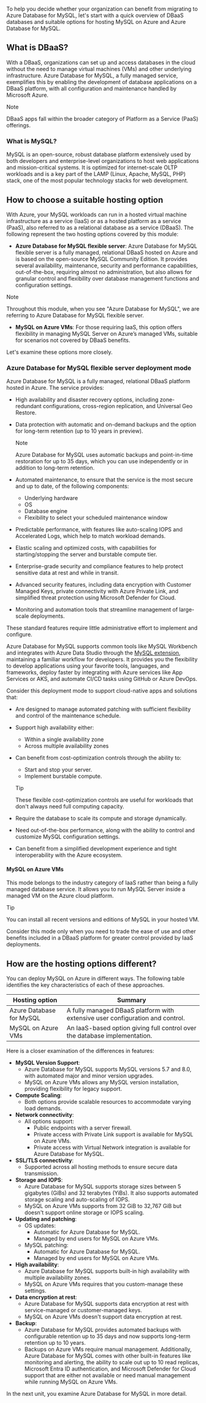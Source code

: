 To help you decide whether your organization can benefit from migrating to Azure Database for MySQL, let's start with a quick overview of DBaaS databases and suitable options for hosting MySQL on Azure and Azure Database for MySQL.

## What is DBaaS?

With a DBaaS, organizations can set up and access databases in the cloud without the need to manage virtual machines (VMs) and other underlying infrastructure. Azure Database for MySQL, a fully managed service, exemplifies this by enabling the development of database applications on a DBaaS platform, with all configuration and maintenance handled by Microsoft Azure.

> [!NOTE]
> DBaaS apps fall within the broader category of Platform as a Service (PaaS) offerings.

### What is MySQL?

MySQL is an open-source, robust database platform extensively used by both developers and enterprise-level organizations to host web applications and mission-critical systems. It is optimized for internet-scale OLTP workloads and is a key part of the LAMP (Linux, Apache, MySQL, PHP) stack, one of the most popular technology stacks for web development.

## How to choose a suitable hosting option

With Azure, your MySQL workloads can run in a hosted virtual machine infrastructure as a service (IaaS) or as a hosted platform as a service (PaaS), also referred to as a relational database as a service (DBaaS). The following represent the two hosting options covered by this module:

- **Azure Database for MySQL flexible server**: Azure Database for MySQL flexible server is a fully managed, relational DBaaS hosted on Azure and is based on the open-source MySQL Community Edition. It provides several availability, maintenance, security and performance capabilities, out-of-the-box, requiring almost no administration, but also allows for granular control and flexibility over database management functions and configuration settings.

> [!NOTE]
> Throughout this module, when you see "Azure Database for MySQL", we are referring to Azure Database for MySQL flexible server.

- **MySQL on Azure VMs**: For those requiring IaaS, this option offers flexibility in managing MySQL Server on Azure’s managed VMs, suitable for scenarios not covered by DBaaS benefits.

Let's examine these options more closely.

### Azure Database for MySQL flexible server deployment mode

Azure Database for MySQL is a fully managed, relational DBaaS platform hosted in Azure. The service provides:

- High availability and disaster recovery options, including zone-redundant configurations, cross-region replication, and Universal Geo Restore.
- Data protection with automatic and on-demand backups and the option for long-term retention (up to 10 years in preview).

   > [!NOTE]
   > Azure Database for MySQL uses automatic backups and point-in-time restoration for up to 35 days, which you can use independently or in addition to long-term retention.

- Automated maintenance, to ensure that the service is the most secure and up to date, of the following components:

  - Underlying hardware
  - OS
  - Database engine
  - Flexibility to select your scheduled maintenance window

- Predictable performance, with features like auto-scaling IOPS and Accelerated Logs, which help to match workload demands.
- Elastic scaling and optimized costs, with capabilities for starting/stopping the server and burstable compute tier.
- Enterprise-grade security and compliance features to help protect sensitive data at rest and while in transit.
- Advanced security features, including data encryption with Customer Managed Keys, private connectivity with Azure Private Link, and simplified threat protection using Microsoft Defender for Cloud.
- Monitoring and automation tools that streamline management of large-scale deployments.

These standard features require little administrative effort to implement and configure.

Azure Database for MySQL supports common tools like MySQL Workbench and integrates with Azure Data Studio through the [MySQL extension](https://learn.microsoft.com/azure-data-studio/extensions/mysql-extension), maintaining a familiar workflow for developers. It provides you the flexibility to develop applications using your favorite tools, languages, and frameworks, deploy faster by integrating with Azure services like App Services or AKS, and automate CI/CD tasks using GitHub or Azure DevOps.

Consider this deployment mode to support cloud-native apps and solutions that:

- Are designed to manage automated patching with sufficient flexibility and control of the maintenance schedule.

- Support high availability either:
  - Within a single availability zone
  - Across multiple availability zones

- Can benefit from cost-optimization controls through the ability to:
  - Start and stop your server.
  - Implement burstable compute.

   > [!TIP]
   > These flexible cost-optimization controls are useful for workloads that don't always need full computing capacity.

- Require the database to scale its compute and storage dynamically.

- Need out-of-the-box performance, along with the ability to control and customize MySQL configuration settings.

- Can benefit from a simplified development experience and tight interoperability with the Azure ecosystem.

#### MySQL on Azure VMs

This mode belongs to the industry category of IaaS rather than being a fully managed database service. It allows you to run MySQL Server inside a managed VM on the Azure cloud platform.

> [!TIP]
> You can install all recent versions and editions of MySQL in your hosted VM.

Consider this mode only when you need to trade the ease of use and other benefits included in a DBaaS platform for greater control provided by IaaS deployments.

## How are the hosting options different?

You can deploy MySQL on Azure in different ways. The following table identifies the key characteristics of each of these approaches.

| Hosting option            | Summary                                                                              |
| ------------------------- | ------------------------------------------------------------------------------------ |
| Azure Database for MySQL  | A fully managed DBaaS platform with extensive user configuration and control.        |
| MySQL on Azure VMs        | An IaaS-based option giving full control over the database implementation.           |

Here is a closer examination of the differences in features:

- **MySQL Version Support**:
  - Azure Database for MySQL supports MySQL versions 5.7 and 8.0, with automated major and minor version upgrades.
  - MySQL on Azure VMs allows any MySQL version installation, providing flexibility for legacy support.
- **Compute Scaling**:
  - Both options provide scalable resources to accommodate varying load demands.
- **Network connectivity**:
  - All options support:
    - Public endpoints with a server firewall.
    - Private access with Private Link support is available for MySQL on Azure VMs.
    - Private access with Virtual Network integration is available for Azure Database for MySQL.
- **SSL/TLS connectivity**:
  - Supported across all hosting methods to ensure secure data transmission.
- **Storage and IOPS**:
  - Azure Database for MySQL supports storage sizes between 5 gigabytes (GiBs) and 32 terabytes (YiBs). It also supports automated storage scaling and auto-scaling of IOPS.
  - MySQL on Azure VMs supports from 32 GiB to 32,767 GiB but doesn't support online storage or IOPS scaling.
- **Updating and patching**:
  - OS updates:
    - Automatic for Azure Database for MySQL.
    - Managed by end users for MySQL on Azure VMs.
  - MySQL patching:
    - Automatic for Azure Database for MySQL.
    - Managed by end users for MySQL on Azure VMs.
- **High availability**:
  - Azure Database for MySQL supports built-in high availability with multiple availability zones.
  - MySQL on Azure VMs requires that you custom-manage these settings.
- **Data encryption at rest**:
  - Azure Database for MySQL supports data encryption at rest with service-managed or customer-managed keys.
  - MySQL on Azure VMs doesn't support data encryption at rest.
- **Backup**:
  - Azure Database for MySQL provides automated backups with configurable retention up to 35 days and now supports long-term retention up to 10 years.
  - Backups on Azure VMs require manual management. Additionally, Azure Database for MySQL comes with other built-in features like monitoring and alerting, the ability to scale out up to 10 read replicas, Microsoft Entra ID authentication, and Microsoft Defender for Cloud support that are either not available or need manual management while running MySQL on Azure VMs.

In the next unit, you examine Azure Database for MySQL in more detail.
